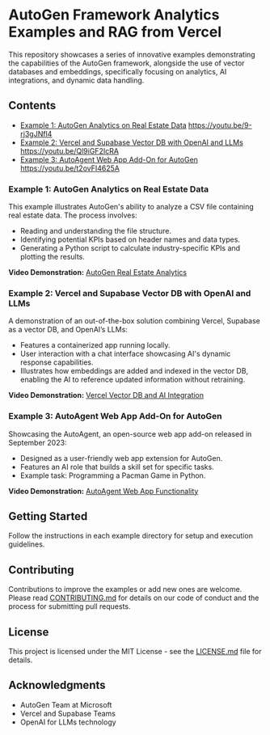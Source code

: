 # AutoGen Framework Analytics Examples and RAG from Vercel

This repository showcases a series of innovative examples demonstrating the capabilities of the AutoGen framework, alongside the use of vector databases and embeddings, specifically focusing on analytics, AI integrations, and dynamic data handling.

## Contents

- [Example 1: AutoGen Analytics on Real Estate Data](#example-1-autogen-analytics-on-real-estate-data)  https://youtu.be/9-rj3gJNfl4
- [Example 2: Vercel and Supabase Vector DB with OpenAI and LLMs](#example-2-vercel-and-supabase-vector-db-with-openai-and-llms) https://youtu.be/Ql9iGF2IcRA
- [Example 3: AutoAgent Web App Add-On for AutoGen](#example-3-autoagent-web-app-add-on-for-autogen) https://youtu.be/t2ovFI4625A

### Example 1: AutoGen Analytics on Real Estate Data

This example illustrates AutoGen's ability to analyze a CSV file containing real estate data. The process involves:

- Reading and understanding the file structure.
- Identifying potential KPIs based on header names and data types.
- Generating a Python script to calculate industry-specific KPIs and plotting the results.

**Video Demonstration:** [AutoGen Real Estate Analytics]([<link-to-video>](https://youtu.be/9-rj3gJNfl4))

### Example 2: Vercel and Supabase Vector DB with OpenAI and LLMs

A demonstration of an out-of-the-box solution combining Vercel, Supabase as a vector DB, and OpenAI’s LLMs:

- Features a containerized app running locally.
- User interaction with a chat interface showcasing AI's dynamic response capabilities.
- Illustrates how embeddings are added and indexed in the vector DB, enabling the AI to reference updated information without retraining.

**Video Demonstration:** [Vercel Vector DB and AI Integration]([<link-to-video>](https://youtu.be/Ql9iGF2IcRA))

### Example 3: AutoAgent Web App Add-On for AutoGen

Showcasing the AutoAgent, an open-source web app add-on released in September 2023:

- Designed as a user-friendly web app extension for AutoGen.
- Features an AI role that builds a skill set for specific tasks.
- Example task: Programming a Pacman Game in Python.

**Video Demonstration:** [AutoAgent Web App Functionality]([<link-to-video>](https://youtu.be/t2ovFI4625A))

## Getting Started

Follow the instructions in each example directory for setup and execution guidelines.

## Contributing

Contributions to improve the examples or add new ones are welcome. Please read [CONTRIBUTING.md](CONTRIBUTING.md) for details on our code of conduct and the process for submitting pull requests.

## License

This project is licensed under the MIT License - see the [LICENSE.md](LICENSE.md) file for details.

## Acknowledgments

- AutoGen Team at Microsoft
- Vercel and Supabase Teams
- OpenAI for LLMs technology

